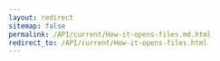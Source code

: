 ```yaml
---
layout: redirect
sitemap: false
permalink: /API/current/How-it-opens-files.md.html
redirect_to: /API/current/How-it-opens-files.html
---
```

